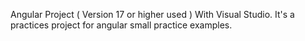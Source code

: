 Angular Project ( Version 17 or higher used ) With Visual Studio. It's a practices project for angular small practice examples.
